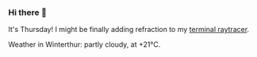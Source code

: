### Hi there :wave:

It's Thursday! I might be finally adding refraction to my [terminal raytracer](https://github.com/bewuethr/bash-raytracer).

Weather in Winterthur: partly cloudy, at +21°C.
